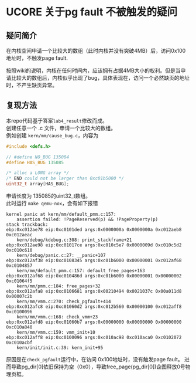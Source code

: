 # UCORE 关于pg fault 不被触发的疑问  
## 疑问简介
在内核空间申请一个比较大的数组（此时内核并没有突破4MB）后，访问0x100地址时，不触发page fault.

按照wiki的说明，内核在任何时间内，应该拥有占据4MB大小的权利。但是当申请比较大的数组后，内核似乎出现了bug，具体表现在，访问一个必然缺页的地址时，不产生缺页异常。

## 复现方法  
本repo代码基于答案`lab4_result`修改而成。  
创建任意一个 .c 文件，申请一个比较大的数组。  
例如创建 `kern/mm/cause_bug.c`，内容为
``` c
#include <defs.h>

// #define NO_BUG 135084
#define HAS_BUG 135085

/* alloc a LONG array */
/* END could not be larger than 0xc01b5000 */
uint32_t array[HAS_BUG];
```

申请长度为 135085的uint32_t数组。  
此时运行 `make qemu-nox`，会有如下报错
```
kernel panic at kern/mm/default_pmm.c:157:
    assertion failed: !PageReserved(p) && !PageProperty(p)
stack trackback:
ebp:0xc012ae78 eip:0xc0101ded args:0x0000000a 0x0000000a 0xc012aeb8 0xc012aeac
    kern/debug/kdebug.c:308: print_stackframe+21
ebp:0xc012ae98 eip:0xc01017ce args:0xc010c5e7 0x0000009d 0xc010c5d2 0xc010c610
    kern/debug/panic.c:27: __panic+107
ebp:0xc012af38 eip:0xc0108345 args:0xc01b6000 0x00000001 0xc012af68 0xc0104857
    kern/mm/default_pmm.c:157: default_free_pages+163
ebp:0xc012af68 eip:0xc010486d args:0xc01b6000 0x00000001 0x00000002 0xc01064f5
    kern/mm/pmm.c:184: free_pages+32
ebp:0xc012afa8 eip:0xc0106681 args:0x00210494 0x0021037c 0x00a011d8 0x00007c2b
    kern/mm/vmm.c:270: check_pgfault+414
ebp:0xc012afc8 eip:0xc01060d2 args:0xc012b560 0x00000100 0xc012aff8 0xc0100096
    kern/mm/vmm.c:168: check_vmm+23
ebp:0xc012afd8 eip:0xc01060b7 args:0x00000000 0x00000000 0x00000000 0xc010a840
    kern/mm/vmm.c:159: vmm_init+10
ebp:0xc012aff8 eip:0xc0100096 args:0xc010ac98 0xc010aca0 0xc0102072 0xc010acbf
    kern/init/init.c:39: kern_init+95
```

原因是在`check_pgfault`运行中，在访问 0x100地址时，没有触发page fault。
进而导致pg_dir[0]依旧保持为空（0x0），导致free_page(pg_dir[0])企图释放0号物理页框。
